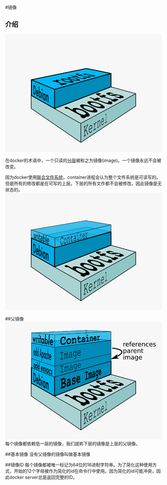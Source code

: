 #镜像
## 介绍
![image](docker-filesystems-debian.png)

在docker的术语中，一个只读的[分层](https://github.com/duanbing/docker-advance-feature/blob/master/docker%E5%88%86%E5%B1%82%E6%9E%B6%E6%9E%84.md)被称之为镜像(image)。一个镜像永远不会被改变。

因为docker使用[联合文件系统](https://github.com/duanbing/docker-advance-feature/blob/master/docker%E5%88%86%E5%B1%82%E6%9E%B6%E6%9E%84.md)，container进程会认为整个文件系统是可读写的。但是所有的修改都是在可写的上层。下层的所有文件都不会被修改。因此镜像是无状态的。
![docker-filesystems-debianrw](docker-filesystems-debianrw.png)

##父镜像
![docker-filesystems-multilayer](docker-filesystems-multilayer.png)
每个镜像都依赖低一层的镜像，我们就称下层的镜像是上层的父镜像。

##基本镜像
没有父镜像的镜像叫做基本镜像

##镜像ID
每个镜像都被唯一标记为64位的16进制字符串。为了简化这种使用方式，开始的12个字母被作为简化的id在命令行中使用。因为简化的id可能冲突，因此docker server总是返回完整的ID。
